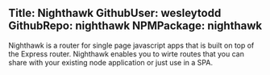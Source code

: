 Title: Nighthawk
GithubUser: wesleytodd
GithubRepo: nighthawk
NPMPackage: nighthawk
---

Nighthawk is a router for single page javascript apps that is built on top of the Express router.  Nighthawk enables you to wirte routes that you can share with your existing node application or just use in a SPA.
